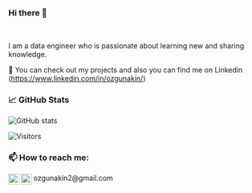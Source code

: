 ### Hi there 👋



<br />

I am a data engineer who is passionate about learning new and sharing knowledge.

💬 You can check out my projects and also you can find me on Linkedin (https://www.linkedin.com/in/ozgunakin/)



### 📈 GitHub Stats

![GitHub stats](https://github-readme-stats.vercel.app/api?username=ozgunakin&show_icons=true&theme=radical)
 
![Visitors](https://visitor-badge.glitch.me/badge?page_id=ozgunakin.ozgunakin)

### 📫 How to reach me:
<a href="https://www.linkedin.com/in/ozgunakin/">
  <img align="left" alt="Ozgun's LinkedIN" width="22px" src="https://raw.githubusercontent.com/peterthehan/peterthehan/master/assets/linkedin.svg" />
</a>

<a>
  <img align="left" alt="Ozgun's Gmail" width="22px" src="https://upload.wikimedia.org/wikipedia/commons/thumb/7/7e/Gmail_icon_%282020%29.svg/2560px-Gmail_icon_%282020%29.svg.png" />
</a>
ozgunakin2@gmail.com

<!--
**ozgunakin/ozgunakin** is a ✨ _special_ ✨ repository because its `README.md` (this file) appears on your GitHub profile.

Here are some ideas to get you started:

- 🔭 I’m currently working on ...
- 🌱 I’m currently learning ...
- 👯 I’m looking to collaborate on ...
- 🤔 I’m looking for help with ...
- 💬 Ask me about ...
- 📫 How to reach me: ...
- 😄 Pronouns: ...
- ⚡ Fun fact: ...
-->

